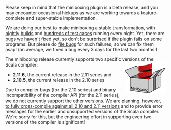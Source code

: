 
<!-- start here -->
<p>
<div class="paper">
  <p>Please keep in mind that the miniboxing plugin is a beta release, and you may encounter occasional hickups as we are working towards a feature-complete and super-stable implementation.</p>
  <p>We are doing our best to make miniboxing a stable transformation, with <a href="https://travis-ci.org/miniboxing/miniboxing-plugin" target="_blank">nightly</a> <a href="https://travis-ci.org/miniboxing/miniboxing-example" target="_blank">builds</a> and <a href="https://github.com/miniboxing/miniboxing-plugin/tree/wip/tests/correctness/resources/miniboxing/tests/compile" target="_blank">hundreds of test cases</a> running every night. Yet, there are <a href="https://github.com/miniboxing/miniboxing-plugin/issues?state=open" target="_blank">bugs we haven&#39;t fixed yet</a>, so don&#39;t be surprised if the plugin fails on some programs. But please do <a href="/issues.html" target="_blank">file bugs</a> for such failures, so we can fix them asap! (on average, we fixed a bug every 3 days for the last two months!)</p>
  <p>The miniboxing release currently supports two specific versions of the Scala compiler:
  <img src="/images/mbox.png" alt="paper" height="100px" align="right"/>
  <ul>
    <li><b>2.11.6</b>, the current release in the 2.11 series and</li>
    <li><b>2.10.5</b>, the current release in the 2.10 series</li>
  </ul></p>
  <p>Due to compiler bugs (for the 2.10 series) and binary incompatibility of the compiler API (for the 2.11 series), we do not currently support the other versions. We are planning, however, <a href="https://github.com/miniboxing/miniboxing-plugin/issues/140" target="_blank">to fully cross-compile against all 2.10 and 2.11 versions</a> and to provide error messages for the earlier and unsupported versions of the Scala compiler. We&#39;re sorry for this, but the engineering effort in supporting even two versions of the compiler is significant!</p>
</div>
</p>

